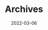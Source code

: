 ---
title: "Archives"
date: 2022-03-06
layout: "archives"
hidden: true
slug: "archives"
menu:
    main:
        weight: 2
        params: 
            icon: archives
---